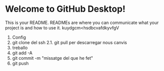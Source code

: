 # Welcome to GitHub Desktop!

This is your README. READMEs are where you can communicate what your project is and how to use it.        kuydgcm<hsdbcvafdkyvfgV

1. Config
2. git clone del ssh
2.1. git pull per descarregar nous canvis
3. treballo
4. git add -A
5. git commit -m "missatge del que he fet"
6. git push
